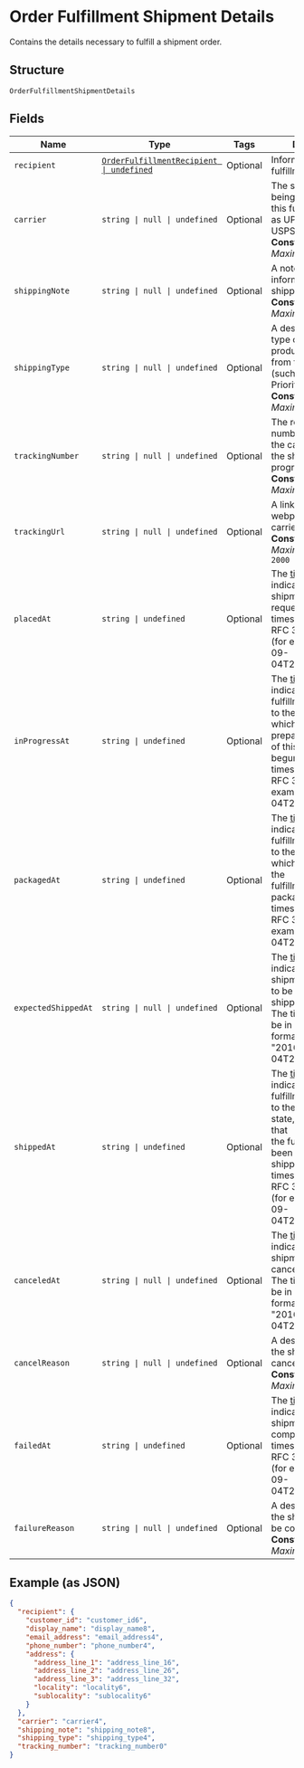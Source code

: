 
# Order Fulfillment Shipment Details

Contains the details necessary to fulfill a shipment order.

## Structure

`OrderFulfillmentShipmentDetails`

## Fields

| Name | Type | Tags | Description |
|  --- | --- | --- | --- |
| `recipient` | [`OrderFulfillmentRecipient \| undefined`](../../doc/models/order-fulfillment-recipient.md) | Optional | Information about the fulfillment recipient. |
| `carrier` | `string \| null \| undefined` | Optional | The shipping carrier being used to ship this fulfillment (such as UPS, FedEx, or USPS).<br>**Constraints**: *Maximum Length*: `50` |
| `shippingNote` | `string \| null \| undefined` | Optional | A note with additional information for the shipping carrier.<br>**Constraints**: *Maximum Length*: `500` |
| `shippingType` | `string \| null \| undefined` | Optional | A description of the type of shipping product purchased from the carrier<br>(such as First Class, Priority, or Express).<br>**Constraints**: *Maximum Length*: `50` |
| `trackingNumber` | `string \| null \| undefined` | Optional | The reference number provided by the carrier to track the shipment's progress.<br>**Constraints**: *Maximum Length*: `100` |
| `trackingUrl` | `string \| null \| undefined` | Optional | A link to the tracking webpage on the carrier's website.<br>**Constraints**: *Maximum Length*: `2000` |
| `placedAt` | `string \| undefined` | Optional | The [timestamp](https://developer.squareup.com/docs/build-basics/working-with-dates)<br>indicating when the shipment was requested. The timestamp must be in RFC 3339 format<br>(for example, "2016-09-04T23:59:33.123Z"). |
| `inProgressAt` | `string \| undefined` | Optional | The [timestamp](https://developer.squareup.com/docs/build-basics/working-with-dates)<br>indicating when this fulfillment was moved to the `RESERVED` state, which  indicates that preparation<br>of this shipment has begun. The timestamp must be in RFC 3339 format (for example, "2016-09-04T23:59:33.123Z"). |
| `packagedAt` | `string \| undefined` | Optional | The [timestamp](https://developer.squareup.com/docs/build-basics/working-with-dates)<br>indicating when this fulfillment was moved to the `PREPARED` state, which indicates that the<br>fulfillment is packaged. The timestamp must be in RFC 3339 format (for example, "2016-09-04T23:59:33.123Z"). |
| `expectedShippedAt` | `string \| null \| undefined` | Optional | The [timestamp](https://developer.squareup.com/docs/build-basics/working-with-dates)<br>indicating when the shipment is expected to be delivered to the shipping carrier.<br>The timestamp must be in RFC 3339 format (for example, "2016-09-04T23:59:33.123Z"). |
| `shippedAt` | `string \| undefined` | Optional | The [timestamp](https://developer.squareup.com/docs/build-basics/working-with-dates)<br>indicating when this fulfillment was moved to the `COMPLETED` state, which indicates that<br>the fulfillment has been given to the shipping carrier. The timestamp must be in RFC 3339 format<br>(for example, "2016-09-04T23:59:33.123Z"). |
| `canceledAt` | `string \| null \| undefined` | Optional | The [timestamp](https://developer.squareup.com/docs/build-basics/working-with-dates)<br>indicating the shipment was canceled.<br>The timestamp must be in RFC 3339 format (for example, "2016-09-04T23:59:33.123Z"). |
| `cancelReason` | `string \| null \| undefined` | Optional | A description of why the shipment was canceled.<br>**Constraints**: *Maximum Length*: `100` |
| `failedAt` | `string \| undefined` | Optional | The [timestamp](https://developer.squareup.com/docs/build-basics/working-with-dates)<br>indicating when the shipment failed to be completed. The timestamp must be in RFC 3339 format<br>(for example, "2016-09-04T23:59:33.123Z"). |
| `failureReason` | `string \| null \| undefined` | Optional | A description of why the shipment failed to be completed.<br>**Constraints**: *Maximum Length*: `100` |

## Example (as JSON)

```json
{
  "recipient": {
    "customer_id": "customer_id6",
    "display_name": "display_name8",
    "email_address": "email_address4",
    "phone_number": "phone_number4",
    "address": {
      "address_line_1": "address_line_16",
      "address_line_2": "address_line_26",
      "address_line_3": "address_line_32",
      "locality": "locality6",
      "sublocality": "sublocality6"
    }
  },
  "carrier": "carrier4",
  "shipping_note": "shipping_note8",
  "shipping_type": "shipping_type4",
  "tracking_number": "tracking_number0"
}
```

